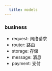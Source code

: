 ```yaml
---
  title: models
---
```


### business

- request: 网络请求
- router: 路由
- storage: 存储
- message: 消息
- payment: 支付
